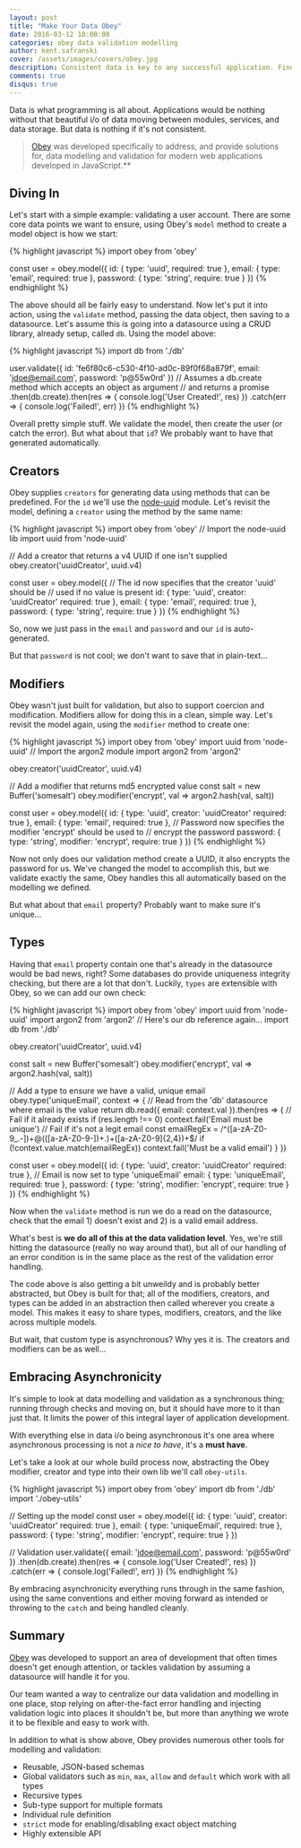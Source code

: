 ```yaml
---
layout: post
title: "Make Your Data Obey"
date: 2016-03-12 10:00:00
categories: obey data validation modelling
author: kent.safranski
cover: /assets/images/covers/obey.jpg
description: Consistent data is key to any successful application. Find out how the Obey library can help you model and validate your data more efficiently.
comments: true
disqus: true
---
```


Data is what programming is all about. Applications would be nothing without that beautiful i/o of data moving between modules, services, and data storage. But data is nothing if it's not consistent.

> [Obey](https://github.com/TechnologyAdvice/obey) was developed specifically to address, and provide solutions for, data modelling and validation for modern web applications developed in JavaScript.**

## Diving In

Let's start with a simple example: validating a user account. There are some core data points we want to ensure, using Obey's `model` method to create a model object is how we start:

{% highlight javascript %}
import obey from 'obey'

const user = obey.model({
    id: { type: 'uuid', required: true },
    email: { type: 'email', required: true },
    password: { type: 'string', require: true }
})
{% endhighlight %}

The above should all be fairly easy to understand. Now let's put it into action, using the `validate` method, passing the data object, then saving to a datasource. Let's assume this is going into a datasource using a CRUD library, already setup, called `db`. Using the model above:

{% highlight javascript %}
import db from './db'

user.validate({
    id: 'fe6f80c6-c530-4f10-ad0c-89f0f68a879f',
    email: 'jdoe@email.com',
    password: 'p@55w0rd'
})
// Assumes a db.create method which accepts an object as argument
// and returns a promise
.then(db.create).then(res => {
    console.log('User Created!', res)
})
.catch(err => {
    console.log('Failed!', err)
})
{% endhighlight %}

Overall pretty simple stuff. We validate the model, then create the user (or catch the error). But what about that `id`? We probably want to have that generated automatically.

## Creators

Obey supplies `creators` for generating data using methods that can be predefined. For the `id` we'll use the [node-uuid](https://www.npmjs.com/package/node-uuid) module. Let's revisit the model, defining a `creator` using the method by the same name:

{% highlight javascript %}
import obey from 'obey'
// Import the node-uuid lib
import uuid from 'node-uuid'

// Add a creator that returns a v4 UUID if one isn't supplied
obey.creator('uuidCreator', uuid.v4)

const user = obey.model({
    // The id now specifies that the creator 'uuid' should be 
    // used if no value is present
    id: { type: 'uuid', creator: 'uuidCreator' required: true },
    email: { type: 'email', required: true },
    password: { type: 'string', require: true }
})
{% endhighlight %}

So, now we just pass in the `email` and `password` and our `id` is auto-generated.

But that `password` is not cool; we don't want to save that in plain-text...

## Modifiers

Obey wasn't just built for validation, but also to support coercion and modification. Modifiers allow for doing this in a clean, simple way. Let's revisit the model again, using the `modifier` method to create one:

{% highlight javascript %}
import obey from 'obey'
import uuid from 'node-uuid'
// Import the argon2 module
import argon2 from 'argon2'

obey.creator('uuidCreator', uuid.v4)

// Add a modifier that returns md5 encrypted value
const salt = new Buffer('somesalt')
obey.modifier('encrypt', val => argon2.hash(val, salt))

const user = obey.model({
    id: { type: 'uuid', creator: 'uuidCreator' required: true },
    email: { type: 'email', required: true },
    // Password now specifies the modifier 'encrypt' should be used to
    // encrypt the password
    password: { type: 'string', modifier: 'encrypt', require: true }
})
{% endhighlight %}

Now not only does our validation method create a UUID, it also encrypts the password for us. We've changed the model to accomplish this, but we validate exactly the same, Obey handles this all automatically based on the modelling we defined.

But what about that `email` property? Probably want to make sure it's unique...

## Types

Having that `email` property contain one that's already in the datasource would be bad news, right? Some databases do provide uniqueness integrity checking, but there are a lot that don't. Luckily, `types` are extensible with Obey, so we can add our own check:

{% highlight javascript %}
import obey from 'obey'
import uuid from 'node-uuid'
import argon2 from 'argon2'
// Here's our db reference again...
import db from './db'

obey.creator('uuidCreator', uuid.v4)

const salt = new Buffer('somesalt')
obey.modifier('encrypt', val => argon2.hash(val, salt))

// Add a type to ensure we have a valid, unique email
obey.type('uniqueEmail', context => {
    // Read from the 'db' datasource where email is the value
    return db.read({ email: context.val }).then(res => {
        // Fail if it already exists
        if (res.length !== 0) context.fail('Email must be unique')
        // Fail if it's not a legit email
        const emailRegEx = /^([a-zA-Z0-9_\.\-])+\@(([a-zA-Z0-9\-])+\.)+([a-zA-Z0-9]{2,4})+$/
        if (!context.value.match(emailRegEx)) context.fail('Must be a valid email')
    }
})

const user = obey.model({
    id: { type: 'uuid', creator: 'uuidCreator' required: true },
    // Email is now set to type 'uniqueEmail'
    email: { type: 'uniqueEmail', required: true },
    password: { type: 'string', modifier: 'encrypt', require: true }
})
{% endhighlight %}

Now when the `validate` method is run we do a read on the datasource, check that the email 1) doesn't exist and 2) is a valid email address.

What's best is **we do all of this at the data validation level**. Yes, we're still hitting the datasource (really no way around that), but all of our handling of an error condition is in the same place as the rest of the validation error handling.

The code above is also getting a bit unweildy and is probably better abstracted, but Obey is built for that; all of the modifiers, creators, and types can be added in an abstraction then called wherever you create a model. This makes it easy to share types, modifiers, creators, and the like across multiple models.

But wait, that custom type is asynchronous? Why yes it is. The creators and modifiers can be as well...

## Embracing Asynchronicity

It's simple to look at data modelling and validation as a synchronous thing; running through checks and moving on, but it should have more to it than just that. It limits the power of this integral layer of application development.

With everything else in data i/o being asynchronous it's one area where asynchronous processing is not a _nice to have_, it's a **must have**.

Let's take a look at our whole build process now, abstracting the Obey modifier, creator and type into their own lib we'll call `obey-utils`.

{% highlight javascript %}
import obey from 'obey'
import db from './db'
import './obey-utils'

// Setting up the model
const user = obey.model({
    id: { type: 'uuid', creator: 'uuidCreator' required: true },
    email: { type: 'uniqueEmail', required: true },
    password: { type: 'string', modifier: 'encrypt', require: true }
})

// Validation
user.validate({
    email: 'jdoe@email.com',
    password: 'p@55w0rd'
})
.then(db.create).then(res => {
    console.log('User Created!', res)
})
.catch(err => {
    console.log('Failed!', err)
})
{% endhighlight %}

By embracing asynchronicity everything runs through in the same fashion, using the same conventions and either moving forward as intended or throwing to the `catch` and being handled cleanly.

## Summary

[Obey](https://github.com/TechnologyAdvice/obey) was developed to support an area of development that often times doesn't get enough attention, or tackles validation by assuming a datasource will handle it for you.

Our team wanted a way to centralize our data validation and modelling in one place, stop relying on after-the-fact error handling and injecting validation logic into places it shouldn't be, but more than anything we wrote it to be flexible and easy to work with.

In addition to what is show above, Obey provides numerous other tools for modelling and validation:

* Reusable, JSON-based schemas
* Global validators such as `min`, `max`, `allow` and `default` which work with all types
* Recursive types
* Sub-type support for multiple formats
* Individual rule definition
* `strict` mode for enabling/disabling exact object matching
* Highly extensible API